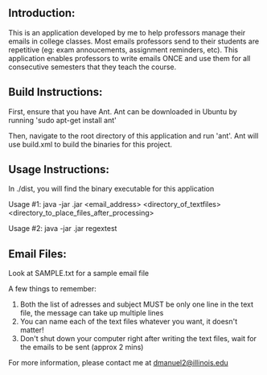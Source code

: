Introduction:
------------

This is an application developed by me to help professors manage their emails in college classes. Most emails professors send to their students are repetitive (eg: exam annoucements, assignment reminders, etc). This application enables professors to write emails ONCE and use them for all consecutive semesters that they teach the course.

Build Instructions:
------------------

First, ensure that you have Ant. Ant can be downloaded in Ubuntu by running 'sudo apt-get install ant'

Then, navigate to the root directory of this application and run 'ant'. Ant will use build.xml to build the binaries for this project.

Usage Instructions:
------------------

In ./dist, you will find the binary executable for this application

Usage #1: java -jar <nameofprogramfile>.jar <email_address> <password> <directory_of_textfiles> <directory_to_place_files_after_processing>

Usage #2: java -jar <nameofprogramfile>.jar regextest <regexExpression>

Email Files:
------------

Look at SAMPLE.txt for a sample email file

A few things to remember:

1) Both the list of adresses and subject MUST be only one line in the text file, the message can take up multiple lines
2) You can name each of the text files whatever you want, it doesn't matter!
3) Don't shut down your computer right after writing the text files, wait for the emails to be sent (approx 2 mins)

For more information, please contact me at dmanuel2@illinois.edu
